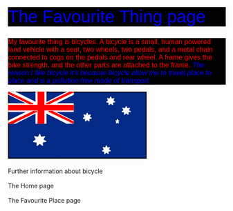 <HTML>
<HEAD>
<TITLE>The Favourite Thing page </TITLE>
<style type="text/css">
h1 { color: blue; font-size: 30pt}
h1.big {Font-weight: 100;}
h1, p {font-family:arial;}
P { color: red; font-size: 12pt;}
P EM  { color: blue;}
A    { text-decoration: none }
A:hover { text-decoration: underline; color: red; background-color: #CCFFCC }
</style>
</HEAD>

<BODY>
<h1 class="big" style="background-color: black;">The Favourite Thing page</h1>
<p style="background-color: black">My favourite thing is bicycles. A bicycle is  a small, human powered land vehicle with a seat,
  two wheels, two pedals, and a metal chain connected to cogs on the pedals and rear wheel.
  A frame gives the bike strength, and the other parts are attached to the frame.
<EM>  The reason I like bicycle it's becasue bicycle allow me to travel place to place and
   is a pollution-free mode of transport.</EM><p>
<p><img src="Flag.png"></img></p>
<A HREF="https://en.wikipedia.org/wiki/Bicycle">Further information about bicycle<br /><br /></a>
<A HREF="Home page.html" target="main">The Home page<br /><br /></a>
<A HREF="The Favourite Place page.html" target="main">The Favourite Place page<br /><br /></a>
<BODY>
<HTML>
